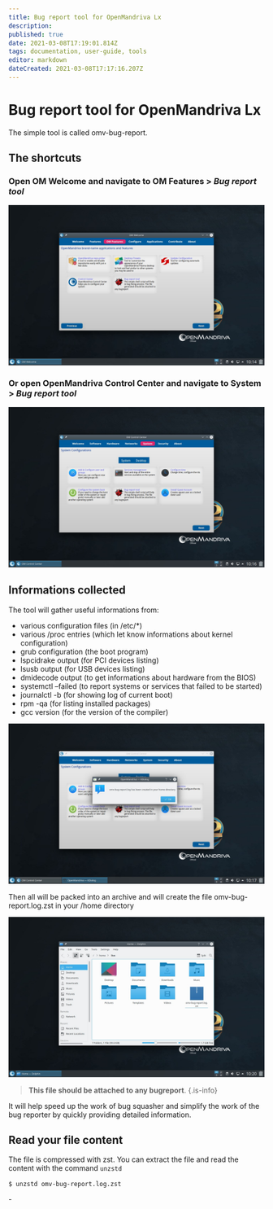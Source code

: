 ```yaml
---
title: Bug report tool for OpenMandriva Lx
description: 
published: true
date: 2021-03-08T17:19:01.814Z
tags: documentation, user-guide, tools
editor: markdown
dateCreated: 2021-03-08T17:17:16.207Z
---
```


# Bug report tool for OpenMandriva Lx
The simple tool is called omv-bug-report.

## The shortcuts
### Open OM Welcome and navigate to OM Features > *Bug report tool*

![om-bugreportwelc.jpg](/images/om-bugreportwelc.jpg)

### Or open OpenMandriva Control Center and navigate to System > *Bug report tool*

![om-bugreportomcc.jpg](/images/om-bugreportomcc.jpg)

## Informations collected
The tool will gather useful informations from:

- various configuration files (in /etc/*)
- various /proc entries (which let know informations about kernel configuration)
- grub configuration (the boot program)
- lspcidrake output (for PCI devices listing)
- lsusb output (for USB devices listing)
- dmidecode output (to get informations about hardware from the BIOS)
- systemctl –failed (to report systems or services that failed to be started)
- journalctl -b (for showing log of current boot)
- rpm -qa (for listing installed packages)
- gcc version (for the version of the compiler)

![om-bugreportpopup.jpg](/images/om-bugreportpopup.jpg)

Then all will be packed into an archive and will create the file omv-bug-report.log.zst in your /home directory

![om-bugreportfile.jpg](/images/om-bugreportfile.jpg)

> **This file should be attached to any bugreport**.
{.is-info}

It will help speed up the work of bug squasher and simplify the work of the bug reporter by quickly providing detailed information.

## Read your file content
The file is compressed with zst. You can extract the file and read the content with the command `unzstd`
```
$ unzstd omv-bug-report.log.zst
```

\- 


